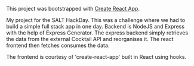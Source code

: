 This project was bootstrapped with [Create React App](https://github.com/facebook/create-react-app).

My project for the SALT HackDay. This was a challenge where we had to build a simple full stack app in one day.
Backend is NodeJS and Express with the help of Express Generator.
The express backend simply retrieves the data from the external Cocktail API and reorganises it.
The react frontend then fetches consumes the data.

The frontend is courtesy of 'create-react-app' built in React using hooks.


